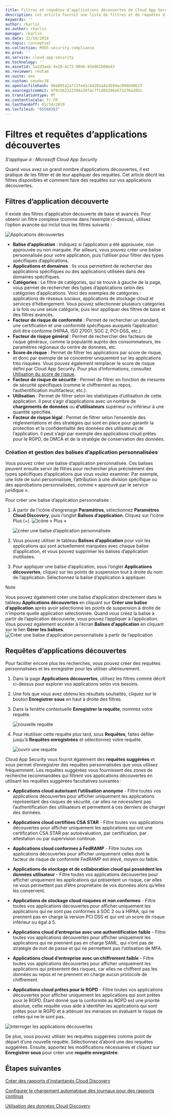 ```yaml
---
title: Filtres et requêtes d’applications découvertes de Cloud App Security
description: Cet article fournit une liste de filtres et de requêtes d’applications découvertes de Cloud App Security, et explique comment les utiliser.
keywords: ''
author: rkarlin
ms.author: rkarlin
manager: rkarlin
ms.date: 12/10/2018
ms.topic: conceptual
ms.collection: M365-security-compliance
ms.prod: ''
ms.service: cloud-app-security
ms.technology: ''
ms.assetid: 1a2d3aeb-4e28-4c73-804b-95e862b08e43
ms.reviewer: reutam
ms.suite: ems
ms.custom: seodec18
ms.openlocfilehash: 66e895a2a711fe42cba203a4a369dac098b98623
ms.sourcegitcommit: 9f0c562322394a3dfac7f1d84286e673276a28b1
ms.translationtype: MT
ms.contentlocale: fr-FR
ms.lasthandoff: 05/14/2019
ms.locfileid: "65568363"
---
```

# <a name="discovered-app-filters-and-queries"></a>Filtres et requêtes d’applications découvertes

*S’applique à : Microsoft Cloud App Security*

Quand vous avez un grand nombre d’applications découvertes, il est pratique de les filtrer et de leur appliquer des requêtes. Cet article décrit les filtres disponibles et comment faire des requêtes sur vos applications découvertes.  

## <a name="discovered-app-filters"></a>Filtres d’application découverte

Il existe des filtres d’application découverte de base et avancés. Pour obtenir un filtre complexe (comme dans l’exemple ci-dessus), utilisez l’option avancée qui inclut tous les filtres suivants :

![Applications découvertes](./media/discovered-apps.png)  


- **Balise d’application** : Indiquez si l’application a été approuvée, non approuvée ou non marquée. Par ailleurs, vous pouvez créer une balise personnalisée pour votre application, puis l’utiliser pour filtrer des types spécifiques d’applications. 
- **Applications et domaines** : Ils vous permettent de rechercher des applications spécifiques ou des applications utilisées dans des domaines spécifiques. 
- **Catégories** : Le filtre de catégories, qui se trouve à gauche de la page, vous permet de rechercher des types d’applications selon des catégories d’applications. Voici des exemples de catégories : applications de réseaux sociaux, applications de stockage cloud et services d’hébergement. Vous pouvez sélectionner plusieurs catégories à la fois ou une seule catégorie, puis leur appliquer des filtres de base et des filtres avancés.
- **Facteur de risque de conformité** : Permet de rechercher un standard, une certification et une conformité spécifiques auxquels l’application doit être conforme (HIPAA, ISO 27001, SOC 2, PCI-DSS, etc.).
- **Facteur de risque général** : Permet de rechercher des facteurs de risque généraux, comme la popularité auprès des consommateurs, les paramètres régionaux du centre de données, etc.
- **Score de risque** : Permet de filtrer les applications par score de risque, et donc par exemple de se concentrer uniquement sur les applications très risquées. Vous pouvez également remplacer le score de risque défini par Cloud App Security. Pour plus d’informations, consultez [Utilisation du score de risque](risk-score.md).
- **Facteur de risque de sécurité** : Permet de filtrer en fonction de mesures de sécurité spécifiques (comme le chiffrement au repos, l’authentification multifacteur, etc.).
- **Utilisation** : Permet de filtrer selon les statistiques d’utilisation de cette application. Il peut s’agir d’applications avec un nombre de **chargements de données** ou **d’utilisateurs** supérieur ou inférieur à une quantité spécifiée.
- **Facteur de risque légal** : Permet de filtrer selon l’ensemble des réglementations et des stratégies qui sont en place pour garantir la protection et la confidentialité des données des utilisateurs de l’application. Il peut s’agir par exemple des applications cloud prêtes pour le RGPD, de DMCA et de la stratégie de conservation des données.

### <a name="creating-and-managing-custom-app-tags"></a>Création et gestion des balises d’application personnalisées

Vous pouvez créer une balise d’application personnalisée. Ces balises peuvent ensuite servir de filtres pour rechercher plus précisément des types spécifiques d’applications que vous voulez examiner. Par exemple, une liste de suivi personnalisée, l’attribution à une division spécifique ou des approbations personnalisées, comme « approuvé par le service juridique ».

Pour créer une balise d’application personnalisée :

1. À partir de l’icône d’engrenage **Paramètres**, sélectionnez **Paramètres Cloud Discovery**, puis l’onglet **Balises d’application**. Cliquez sur l’icône Plus (+). ![Icône « Plus »](./media/plus-icon.png)

   ![créer une balise d’application personnalisée](./media/create-app-tag.png)

2. Vous pouvez utiliser le tableau **Balises d’application** pour voir les applications qui sont actuellement marquées avec chaque balise d’application, et vous pouvez supprimer les balises d’application inutilisées.

3. Pour appliquer une balise d’application, sous l’onglet **Applications découvertes**, cliquez sur les points de suspension tout à droite du nom de l’application. Sélectionnez la balise d’application à appliquer. 

> [!NOTE]
>Vous pouvez également créer une balise d’application directement dans le tableau **Applications découvertes** en cliquant sur **Créer une balise d’application** après avoir sélectionné les points de suspension à droite de n’importe quelle application sélectionnée. Quand vous créez la balise à partir de l’application découverte, vous pouvez l’appliquer à l’application. Vous pouvez également accéder à l’écran **Balises d’application** en cliquant sur le lien **Gérer les balises**.
> ![Créer une balise d’application personnalisée à partir de l’application](./media/create-app-tag-from-app.png)

## <a name="discovered-app-queries"></a>Requêtes d’applications découvertes

Pour faciliter encore plus les recherches, vous pouvez créer des requêtes personnalisées et les enregistrer pour les utiliser ultérieurement. 

1. Dans la page **Applications découvertes**, utilisez les filtres comme décrit ci-dessus pour explorer vos applications selon vos besoins. 

2. Une fois que vous avez obtenu les résultats souhaités, cliquez sur le bouton **Enregistrer sous** en haut à droite des filtres. 

3. Dans la fenêtre contextuelle **Enregistrer la requête**, nommez votre requête.

   ![nouvelle requête](./media/new-query.png)

4. Pour réutiliser cette requête plus tard, sous **Requêtes**, faites défiler jusqu’à **Requêtes enregistrées** et sélectionnez votre requête. 

   ![ouvrir une requête](./media/discovered-app-query.png)


Cloud App Security vous fournit également des **requêtes suggérées** et vous permet d’enregistrer des requêtes personnalisées que vous utilisez fréquemment. Les requêtes suggérées vous fournissent des zones de recherche recommandées qui filtrent vos applications découvertes en utilisant les requêtes suggérées facultatives suivantes :

 - **Applications cloud autorisant l’utilisation anonyme** - Filtre toutes vos applications découvertes pour afficher uniquement les applications représentant des risques de sécurité, car elles ne nécessitent pas l’authentification des utilisateurs et permettent à ces derniers de charger des données.

 - **Applications cloud certifiées CSA STAR** - Filtre toutes vos applications découvertes pour afficher uniquement les applications qui ont une certification CSA STAR par autoévaluation, par certification, par attestation ou par supervision continue.

 - **Applications cloud conformes à FedRAMP** - Filtre toutes vos applications découvertes pour afficher uniquement celles dont le facteur de risque de conformité FedRAMP est élevé, moyen ou faible. 

 - **Applications de stockage et de collaboration cloud qui possèdent les données utilisateur** - Filtre toutes vos applications découvertes pour afficher uniquement les applications qui présentent un risque, car elles ne vous permettent pas d’être propriétaire de vos données alors qu’elles les conservent.

 - **Applications de stockage cloud risquées et non conformes** - Filtre toutes vos applications découvertes pour afficher uniquement les applications qui ne sont pas conformes à SOC 2 ou à HIPAA, qui ne prennent pas en charge la version PCI DSS et qui ont un score de risque inférieur ou égal à 5.

 - **Applications cloud d’entreprise avec une authentification faible** - Filtre toutes vos applications découvertes pour afficher uniquement les applications qui ne prennent pas en charge SAML, qui n’ont pas de stratégie de mot de passe et qui ne permettent pas l’utilisation de MFA.

 - **Applications cloud d’entreprise avec un chiffrement faible** - Filtre toutes vos applications découvertes pour afficher uniquement les applications qui présentent des risques, car elles ne chiffrent pas les données au repos et ne prennent en charge aucun protocole de chiffrement.

- **Applications cloud prêtes pour le RGPD** - Filtre toutes vos applications découvertes pour afficher uniquement les applications qui sont prêtes pour le RGPD. Étant donné que la conformité au RGPD est une priorité absolue, cette requête vous aide à identifier les applications qui sont prêtes pour le RGPD et à atténuer les menaces en évaluant le risque de celles qui ne le sont pas.
 
![interroger les applications découvertes](./media/queries-discovered-apps.png)

 
De plus, vous pouvez utiliser les requêtes suggérées comme point de départ d’une nouvelle requête. Sélectionnez d’abord une des requêtes suggérées. Ensuite, apportez les modifications nécessaires et cliquez sur **Enregistrer sous** pour créer une **requête enregistrée**.


## <a name="next-steps"></a>Étapes suivantes
 
[Créer des rapports d’instantanés Cloud Discovery](create-snapshot-cloud-discovery-reports.md)

[Configurer le chargement automatique des journaux pour des rapports continus](configure-automatic-log-upload-for-continuous-reports.md)

[Utilisation des données Cloud Discovery](working-with-cloud-discovery-data.md)

